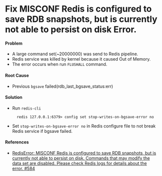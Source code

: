 # Fix MISCONF Redis is configured to save RDB snapshots, but is currently not able to persist on disk Error.

#### Problem
* A large command set(~20000000) was send to Redis pipeline.
* Redis service was killed by kernel because it caused Out of Memory.
* The error occurs when run `FLUSHALL` command.

#### Root Cause
* Previous `bgsave` failed(rdb_last_bgsave_status:err)

#### Solution
* Run `redis-cli`

        redis 127.0.0.1:6379> config set stop-writes-on-bgsave-error no

* Set `stop-writes-on-bgsave-error no` in Redis configure file to not break Redis service if bgsave failed.

#### References
* [RedisError: MISCONF Redis is configured to save RDB snapshots, but is currently not able to persist on disk. Commands that may modify the data set are disabled. Please check Redis logs for details about the error. #584](https://github.com/antirez/redis/issues/584)
